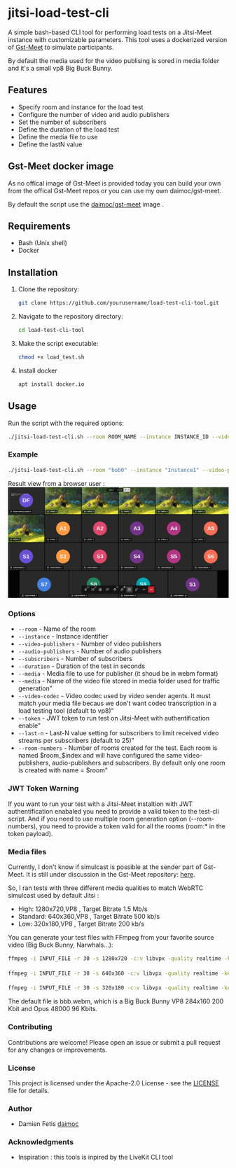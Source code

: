# jitsi-load-test-cli

A simple bash-based CLI tool for performing load tests on a Jitsi-Meet instance with customizable parameters.
This tool uses a dockerized version of [Gst-Meet](https://github.com/avstack/gst-meet) to simulate participants.
 
By default the media used for the video publising is sored in media folder and it's a small vp8 Big Buck Bunny.

## Features



- Specify room and instance for the load test
- Configure the number of video and audio publishers
- Set the number of subscribers
- Define the duration of the load test
- Define the media file to use
- Define the lastN value

## Gst-Meet docker image

As no offical image of Gst-Meet is provided today you can build your own from the offical Gst-Meet repos or you can use my own daimoc/gst-meet.

By default the script use the [daimoc/gst-meet](https://hub.docker.com/r/daimoc/gst-meet) image .


## Requirements

- Bash (Unix shell)
- Docker

## Installation

1. Clone the repository:
    ```sh
    git clone https://github.com/yourusername/load-test-cli-tool.git
    ```
2. Navigate to the repository directory:
    ```sh
    cd load-test-cli-tool
    ```
3. Make the script executable:
    ```sh
    chmod +x load_test.sh
    ```
4. Install docker
   ```sh
   apt install docker.io
   ```

## Usage

Run the script with the required options:

```sh
./jitsi-load-test-cli.sh --room ROOM_NAME --instance INSTANCE_ID --video-publishers NUM_VIDEO_PUBLISHERS --audio-publishers NUM_AUDIO_PUBLISHERS --subscribers NUM_SUBSCRIBERS --duration DURATION_SECONDS
```

### Example

```sh
./jitsi-load-test-cli.sh --room "bob0" --instance "Instance1" --video-publishers 6 --audio-publishers 5 --subscribers 10 --duration 60 --token XXXXXXX
```

Result view from a browser user : 
![Test result view from a browser](docs/test.png)


### Options

- `--room` - Name of the room
- `--instance` - Instance identifier
- `--video-publishers` - Number of video publishers
- `--audio-publishers` - Number of audio publishers
- `--subscribers` - Number of subscribers
- `--duration` - Duration of the test in seconds
- `--media` - Media file to use for publisher (it shoud be in webm format)
- `--media` - Name of the video file stored in media folder used for traffic generation"
- `--video-codec` - Video codec used by video sender agents. It must match your media file becaus we don't want codec transcription in a load testing tool (default to vp8)"
- `--token` - JWT token to run test on Jitsi-Meet with authentification enable"
- `--last-n` - Last-N value setting for subscribers to limit received video streams per subscribers (default to 25)"
- `--room-numbers` - Number of rooms created for the test. Each room is named $room_$index and will have configured the same video-publishers, audio-publishers and  subscribers. By default only one room is created with name = $room"
  

### JWT Token Warning

If you want to run your test with a Jitsi-Meet instaltion with JWT authentification enabaled you need to provide a valid token to the test-cli script. And if you need to use multiple room generation option (--room-numbers), you need to provide a token valid for all the rooms (room:* in the token payload).

### Media files


Currently, I don't know if simulcast is possible at the sender part of Gst-Meet. It is still under discussion in the Gst-Meet repository: [here](https://github.com/avstack/gst-meet/issues/22#issuecomment-2188876696).

So, I ran tests with three different media qualities to match WebRTC simulcast used by default Jitsi :
- High: 1280x720,VP8 , Target Bitrate 1.5 Mb/s
- Standard: 640x360,VP8 , Target Bitrate 500 kb/s
- Low: 320x180,VP8 , Target Bitrate 200 kb/s


You can generate your test files with FFmpeg from your favorite source video (Big Buck Bunny, Narwhals...):

```sh
ffmpeg -i INPUT_FILE -r 30 -s 1280x720 -c:v libvpx -quality realtime -keyint_min 120  -minrate 1.5M -maxrate 1.5M -b:v 1.5M -c:a libopus -ac 2 result_high.webm 

ffmpeg -i INPUT_FILE -r 30 -s 640x360 -c:v libvpx -quality realtime -keyint_min 120  -minrate 500k -maxrate 500k -b:v 500k -c:a libopus -ac 2 result_standard.webm 

ffmpeg -i INPUT_FILE -r 30 -s 320x180 -c:v libvpx -quality realtime -keyint_min 120  -minrate 200k -maxrate 2M -b:v 200k -c:a libopus -ac 2 result_low.webm 
```
The default file is bbb.webm, which is a Big Buck Bunny VP8 284x160 200 Kbit and Opus 48000 96 Kbits.


### Contributing

Contributions are welcome! Please open an issue or submit a pull request for any changes or improvements.

### License

This project is licensed under the Apache-2.0 License - see the [LICENSE](LICENSE) file for details.

### Author

- Damien Fetis [daimoc](https://github.com/daimoc)

### Acknowledgments

- Inspiration : this tools is inpired by the LiveKit CLI tool
